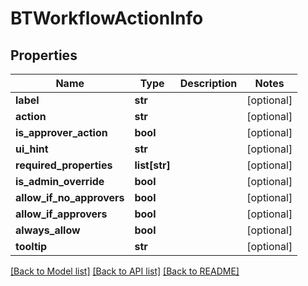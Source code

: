# BTWorkflowActionInfo

## Properties
Name | Type | Description | Notes
------------ | ------------- | ------------- | -------------
**label** | **str** |  | [optional] 
**action** | **str** |  | [optional] 
**is_approver_action** | **bool** |  | [optional] 
**ui_hint** | **str** |  | [optional] 
**required_properties** | **list[str]** |  | [optional] 
**is_admin_override** | **bool** |  | [optional] 
**allow_if_no_approvers** | **bool** |  | [optional] 
**allow_if_approvers** | **bool** |  | [optional] 
**always_allow** | **bool** |  | [optional] 
**tooltip** | **str** |  | [optional] 

[[Back to Model list]](../README.md#documentation-for-models) [[Back to API list]](../README.md#documentation-for-api-endpoints) [[Back to README]](../README.md)


